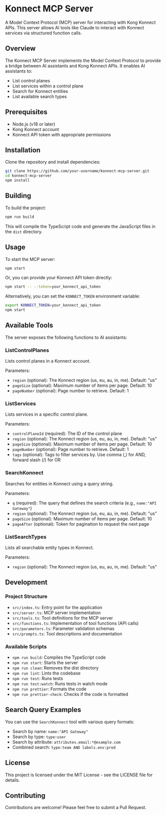 # Konnect MCP Server

A Model Context Protocol (MCP) server for interacting with Kong Konnect APIs. This server allows AI tools like Claude to interact with Konnect services via structured function calls.

## Overview

The Konnect MCP Server implements the Model Context Protocol to provide a bridge between AI assistants and Kong Konnect APIs. It enables AI assistants to:

- List control planes
- List services within a control plane
- Search for Konnect entities
- List available search types

## Prerequisites

- Node.js (v18 or later)
- Kong Konnect account
- Konnect API token with appropriate permissions

## Installation

Clone the repository and install dependencies:

```bash
git clone https://github.com/your-username/konnect-mcp-server.git
cd konnect-mcp-server
npm install
```

## Building

To build the project:

```bash
npm run build
```

This will compile the TypeScript code and generate the JavaScript files in the `dist` directory.

## Usage

To start the MCP server:

```bash
npm start
```

Or, you can provide your Konnect API token directly:

```bash
npm start -- --token=your_konnect_api_token
```

Alternatively, you can set the `KONNECT_TOKEN` environment variable:

```bash
export KONNECT_TOKEN=your_konnect_api_token
npm start
```

## Available Tools

The server exposes the following functions to AI assistants:

### ListControlPlanes

Lists control planes in a Konnect account.

Parameters:
- `region` (optional): The Konnect region (us, eu, au, in, me). Default: "us"
- `pageSize` (optional): Maximum number of items per page. Default: 10
- `pageNumber` (optional): Page number to retrieve. Default: 1

### ListServices

Lists services in a specific control plane.

Parameters:
- `controlPlaneId` (required): The ID of the control plane
- `region` (optional): The Konnect region (us, eu, au, in, me). Default: "us"
- `pageSize` (optional): Maximum number of items per page. Default: 10
- `pageNumber` (optional): Page number to retrieve. Default: 1
- `tags` (optional): Tags to filter services by. Use comma (,) for AND, forward slash (/) for OR

### SearchKonnect

Searches for entities in Konnect using a query string.

Parameters:
- `q` (required): The query that defines the search criteria (e.g., `name:"API Gateway"`)
- `region` (optional): The Konnect region (us, eu, au, in, me). Default: "us"
- `pageSize` (optional): Maximum number of items per page. Default: 10
- `pageAfter` (optional): Token for pagination to request the next page

### ListSearchTypes

Lists all searchable entity types in Konnect.

Parameters:
- `region` (optional): The Konnect region (us, eu, au, in, me). Default: "us"

## Development

### Project Structure

- `src/index.ts`: Entry point for the application
- `src/server.ts`: MCP server implementation
- `src/tools.ts`: Tool definitions for the MCP server
- `src/functions.ts`: Implementation of tool functions (API calls)
- `src/parameters.ts`: Parameter validation schemas
- `src/prompts.ts`: Tool descriptions and documentation

### Available Scripts

- `npm run build`: Compiles the TypeScript code
- `npm run start`: Starts the server
- `npm run clean`: Removes the dist directory
- `npm run lint`: Lints the codebase
- `npm run test`: Runs tests
- `npm run test:watch`: Runs tests in watch mode
- `npm run prettier`: Formats the code
- `npm run prettier-check`: Checks if the code is formatted

## Search Query Examples

You can use the `SearchKonnect` tool with various query formats:

- Search by name: `name:"API Gateway"`
- Search by type: `type:user`
- Search by attribute: `attributes.email:*@example.com`
- Combined search: `type:team AND labels.env:prod`

## License

This project is licensed under the MIT License - see the LICENSE file for details.

## Contributing

Contributions are welcome! Please feel free to submit a Pull Request.